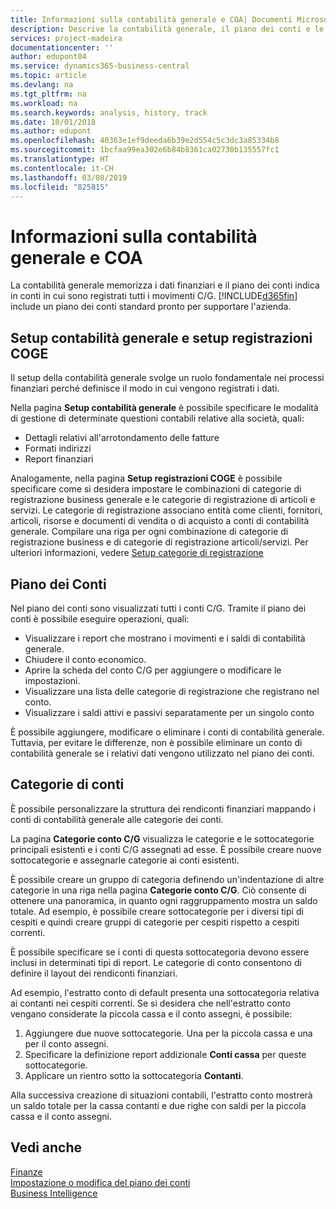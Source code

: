 ```yaml
---
title: Informazioni sulla contabilità generale e COA| Documenti Microsoft
description: Descrive la contabilità generale, il piano dei conti e le categorie dei conti.
services: project-madeira
documentationcenter: ''
author: edupont04
ms.service: dynamics365-business-central
ms.topic: article
ms.devlang: na
ms.tgt_pltfrm: na
ms.workload: na
ms.search.keywords: analysis, history, track
ms.date: 10/01/2018
ms.author: edupont
ms.openlocfilehash: 40363e1ef9deeda6b39e2d554c5c3dc3a85334b8
ms.sourcegitcommit: 1bcfaa99ea302e6b84b8361ca02730b135557fc1
ms.translationtype: HT
ms.contentlocale: it-CH
ms.lasthandoff: 03/08/2019
ms.locfileid: "825815"
---
```

# <a name="understanding-the-general-ledger-and-the-coa"></a>Informazioni sulla contabilità generale e COA
La contabilità generale memorizza i dati finanziari e il piano dei conti indica in conti in cui sono registrati tutti i movimenti C/G. [!INCLUDE[d365fin](includes/d365fin_md.md)] include un piano dei conti standard pronto per supportare l'azienda.

## <a name="general-ledger-setup-and-general-posting-setup"></a>Setup contabilità generale e setup registrazioni COGE
Il setup della contabilità generale svolge un ruolo fondamentale nei processi finanziari perché definisce il modo in cui vengono registrati i dati.  

Nella pagina **Setup contabilità generale** è possibile specificare le modalità di gestione di determinate questioni contabili relative alla società, quali:  

* Dettagli relativi all'arrotondamento delle fatture  
* Formati indirizzi  
* Report finanziari  

Analogamente, nella pagina **Setup registrazioni COGE** è possibile specificare come si desidera impostare le combinazioni di categorie di registrazione business generale e le categorie di registrazione di articoli e servizi. Le categorie di registrazione associano entità come clienti, fornitori, articoli, risorse e documenti di vendita o di acquisto a conti di contabilità generale. Compilare una riga per ogni combinazione di categorie di registrazione business e di categorie di registrazione articoli/servizi. Per ulteriori informazioni, vedere [Setup categorie di registrazione](finance-posting-groups.md)  

## <a name="the-chart-of-accounts"></a>Piano dei Conti
Nel piano dei conti sono visualizzati tutti i conti C/G. Tramite il piano dei conti è possibile eseguire operazioni, quali:  

* Visualizzare i report che mostrano i movimenti e i saldi di contabilità generale.  
* Chiudere il conto economico.  
* Aprire la scheda del conto C/G per aggiungere o modificare le impostazioni.  
* Visualizzare una lista delle categorie di registrazione che registrano nel conto.
* Visualizzare i saldi attivi e passivi separatamente per un singolo conto  

È possibile aggiungere, modificare o eliminare i conti di contabilità generale. Tuttavia, per evitare le differenze, non è possibile eliminare un conto di contabilità generale se i relativi dati vengono utilizzato nel piano dei conti.  

## <a name="account-categories"></a>Categorie di conti
È possibile personalizzare la struttura dei rendiconti finanziari mappando i conti di contabilità generale alle categorie dei conti.  

La pagina **Categorie conto C/G** visualizza le categorie e le sottocategorie principali esistenti e i conti C/G assegnati ad esse. È possibile creare nuove sottocategorie e assegnarle categorie ai conti esistenti.  

È possibile creare un gruppo di categoria definendo un'indentazione di altre categorie in una riga nella pagina **Categorie conto C/G**. Ciò consente di ottenere una panoramica, in quanto ogni raggruppamento mostra un saldo totale. Ad esempio, è possibile creare sottocategorie per i diversi tipi di cespiti e quindi creare gruppi di categorie per cespiti rispetto a cespiti correnti.  

È possibile specificare se i conti di questa sottocategoria devono essere inclusi in determinati tipi di report. Le categorie di conto consentono di definire il layout dei rendiconti finanziari.  

Ad esempio, l'estratto conto di default presenta una sottocategoria relativa ai contanti nei cespiti correnti. Se si desidera che nell'estratto conto vengano considerate la piccola cassa e il conto assegni, è possibile:  

1. Aggiungere due nuove sottocategorie. Una per la piccola cassa e una per il conto assegni.  
2. Specificare la definizione report addizionale **Conti cassa** per queste sottocategorie.  
3. Applicare un rientro sotto la sottocategoria **Contanti**.  

Alla successiva creazione di situazioni contabili, l'estratto conto mostrerà un saldo totale per la cassa contanti e due righe con saldi per la piccola cassa e il conto assegni.  

## <a name="see-also"></a>Vedi anche
[Finanze](finance.md)  
[Impostazione o modifica del piano dei conti](finance-setup-chart-accounts.md)  
[Business Intelligence](bi.md)  
